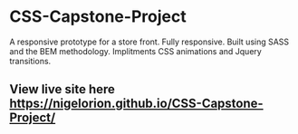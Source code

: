 # CSS-Capstone-Project

A responsive prototype for a store front. Fully responsive. Built using SASS and the BEM methodology. Implitments CSS animations and Jquery transitions. 

## View live site here https://nigelorion.github.io/CSS-Capstone-Project/
